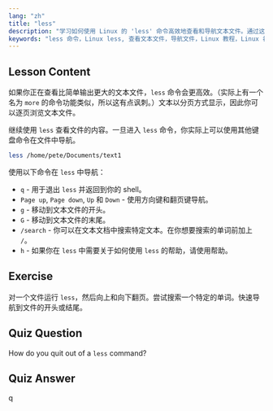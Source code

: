 ```yaml
---
lang: "zh"
title: "less"
description: "学习如何使用 Linux 的 'less' 命令高效地查看和导航文本文件。通过这份适合初学者的指南，掌握分页、搜索和退出。"
keywords: "less 命令，Linux less, 查看文本文件，导航文件，Linux 教程，Linux 初学者，Linux 指南"
---
```


## Lesson Content

如果你正在查看比简单输出更大的文本文件，`less` 命令会更高效。（实际上有一个名为 `more` 的命令功能类似，所以这有点讽刺。）文本以分页方式显示，因此你可以逐页浏览文本文件。

继续使用 `less` 查看文件的内容。一旦进入 `less` 命令，你实际上可以使用其他键盘命令在文件中导航。

```bash
less /home/pete/Documents/text1
```

使用以下命令在 `less` 中导航：

- `q` - 用于退出 `less` 并返回到你的 shell。
- `Page up`, `Page down`, `Up` 和 `Down` - 使用方向键和翻页键导航。
- `g` - 移动到文本文件的开头。
- `G` - 移动到文本文件的末尾。
- `/search` - 你可以在文本文档中搜索特定文本。在你想要搜索的单词前加上 `/`。
- `h` - 如果你在 `less` 中需要关于如何使用 `less` 的帮助，请使用帮助。

## Exercise

对一个文件运行 `less`，然后向上和向下翻页。尝试搜索一个特定的单词。快速导航到文件的开头或结尾。

## Quiz Question

How do you quit out of a `less` command?

## Quiz Answer

q
